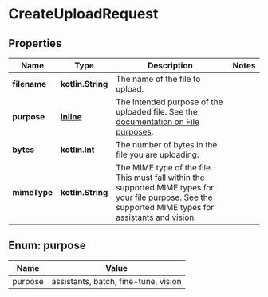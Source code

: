 
# CreateUploadRequest

## Properties
| Name | Type | Description | Notes |
| ------------ | ------------- | ------------- | ------------- |
| **filename** | **kotlin.String** | The name of the file to upload.  |  |
| **purpose** | [**inline**](#Purpose) | The intended purpose of the uploaded file.  See the [documentation on File purposes](/docs/api-reference/files/create#files-create-purpose).  |  |
| **bytes** | **kotlin.Int** | The number of bytes in the file you are uploading.  |  |
| **mimeType** | **kotlin.String** | The MIME type of the file.  This must fall within the supported MIME types for your file purpose. See the supported MIME types for assistants and vision.  |  |


<a id="Purpose"></a>
## Enum: purpose
| Name | Value |
| ---- | ----- |
| purpose | assistants, batch, fine-tune, vision |



